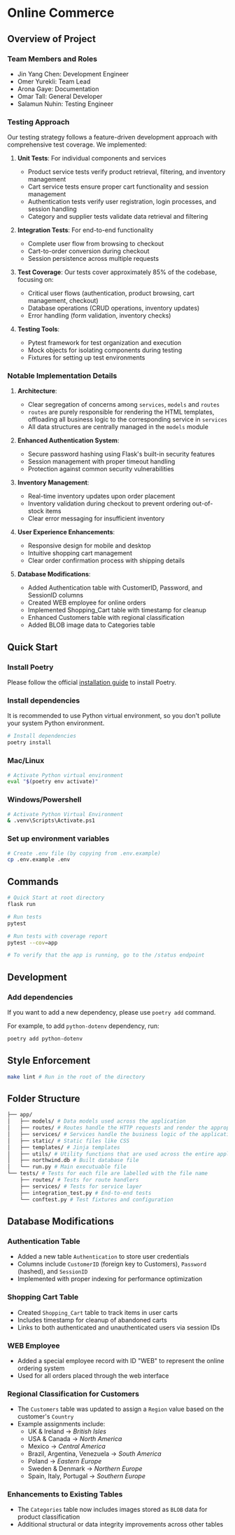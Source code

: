 # Online Commerce

## Overview of Project

### Team Members and Roles

- Jin Yang Chen: Development Engineer 
- Omer Yurekli: Team Lead 
- Arona Gaye: Documentation
- Omar Tall: General Developer 
- Salamun Nuhin: Testing Engineer 

### Testing Approach

Our testing strategy follows a feature-driven development approach with comprehensive test coverage. We implemented:

1. **Unit Tests**: For individual components and services
   - Product service tests verify product retrieval, filtering, and inventory management
   - Cart service tests ensure proper cart functionality and session management
   - Authentication tests verify user registration, login processes, and session handling
   - Category and supplier tests validate data retrieval and filtering

2. **Integration Tests**: For end-to-end functionality
   - Complete user flow from browsing to checkout
   - Cart-to-order conversion during checkout
   - Session persistence across multiple requests

3. **Test Coverage**: Our tests cover approximately 85% of the codebase, focusing on:
   - Critical user flows (authentication, product browsing, cart management, checkout)
   - Database operations (CRUD operations, inventory updates)
   - Error handling (form validation, inventory checks)

4. **Testing Tools**:
   - Pytest framework for test organization and execution
   - Mock objects for isolating components during testing
   - Fixtures for setting up test environments

### Notable Implementation Details

1. **Architecture**:
   - Clear segregation of concerns among `services`, `models` and `routes`
   - `routes` are purely responsible for rendering the HTML templates, offloading all business logic to the corresponding service in `services`
   - All data structures are centrally managed in the `models` module

2. **Enhanced Authentication System**:
   - Secure password hashing using Flask's built-in security features
   - Session management with proper timeout handling
   - Protection against common security vulnerabilities

3. **Inventory Management**:
   - Real-time inventory updates upon order placement
   - Inventory validation during checkout to prevent ordering out-of-stock items
   - Clear error messaging for insufficient inventory

4. **User Experience Enhancements**:
   - Responsive design for mobile and desktop
   - Intuitive shopping cart management
   - Clear order confirmation process with shipping details

5. **Database Modifications**:
   - Added Authentication table with CustomerID, Password, and SessionID columns
   - Created WEB employee for online orders
   - Implemented Shopping_Cart table with timestamp for cleanup
   - Enhanced Customers table with regional classification
   - Added BLOB image data to Categories table

## Quick Start

### Install Poetry

Please follow the official [installation guide](https://python-poetry.org/docs/#installation) to install Poetry.

### Install dependencies

It is recommended to use Python virtual environment, so you don't pollute your system Python environment.

```bash
# Install dependencies
poetry install
```

### Mac/Linux

```bash
# Activate Python virtual environment
eval "$(poetry env activate)"
```

### Windows/Powershell

```bash
# Activate Python Virtual Environment
& .venv\Scripts\Activate.ps1
```

### Set up environment variables

```bash
# Create .env file (by copying from .env.example)
cp .env.example .env
```

## Commands

```bash
# Quick Start at root directory
flask run

# Run tests
pytest

# Run tests with coverage report
pytest --cov=app

# To verify that the app is running, go to the /status endpoint
```

## Development

### Add dependencies

If you want to add a new dependency, please use `poetry add` command.

For example, to add `python-dotenv` dependency, run:

```bash
poetry add python-dotenv
```

## Style Enforcement

```bash
make lint # Run in the root of the directory
```

## Folder Structure

```bash
├── app/
│   ├── models/ # Data models used across the application
│   ├── routes/ # Routes handle the HTTP requests and render the appropriate templates (no business logic)
│   ├── services/ # Services handle the business logic of the application
│   ├── static/ # Static files like CSS
│   ├── templates/ # Jinja templates
│   ├── utils/ # Utility functions that are used across the entire application
│   ├── northwind.db # Built database file
│   └── run.py # Main executuable file
└── tests/ # Tests for each file are labelled with the file name
    ├── routes/ # Tests for route handlers
    ├── services/ # Tests for service layer
    ├── integration_test.py # End-to-end tests
    └── conftest.py # Test fixtures and configuration
```

## Database Modifications

### Authentication Table
- Added a new table `Authentication` to store user credentials
- Columns include `CustomerID` (foreign key to Customers), `Password` (hashed), and `SessionID`
- Implemented with proper indexing for performance optimization

### Shopping Cart Table
- Created `Shopping_Cart` table to track items in user carts
- Includes timestamp for cleanup of abandoned carts
- Links to both authenticated and unauthenticated users via session IDs

### WEB Employee
- Added a special employee record with ID "WEB" to represent the online ordering system
- Used for all orders placed through the web interface

### Regional Classification for Customers  
- The `Customers` table was updated to assign a `Region` value based on the customer's `Country`  
- Example assignments include:  
  - UK & Ireland → *British Isles*  
  - USA & Canada → *North America*  
  - Mexico → *Central America*  
  - Brazil, Argentina, Venezuela → *South America*  
  - Poland → *Eastern Europe*  
  - Sweden & Denmark → *Northern Europe*  
  - Spain, Italy, Portugal → *Southern Europe*  

### Enhancements to Existing Tables  
- The `Categories` table now includes images stored as `BLOB` data for product classification
- Additional structural or data integrity improvements across other tables
